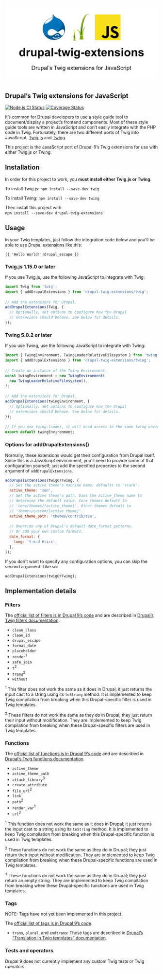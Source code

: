 # ![drupal-twig-extensions](./drupal-twig-extensions.png)

## Drupal’s Twig extensions for JavaScript

[![Node.js CI Status](https://github.com/JohnAlbin/drupal-twig-extensions/actions/workflows/node.js.yml/badge.svg)](https://github.com/JohnAlbin/drupal-twig-extensions/actions/workflows/node.js.yml)
[![Coverage Status](https://coveralls.io/repos/github/JohnAlbin/drupal-twig-extensions/badge.svg?branch=main)](https://coveralls.io/github/JohnAlbin/drupal-twig-extensions?branch=main)

It’s common for Drupal developers to use a style guide tool to document/display a project’s frontend components. Most of these style guide tools are written in JavaScript and don’t easily integrate with the PHP code in Twig. Fortunately, there are two different ports of Twig into JavaScript, [Twig.js](https://github.com/twigjs/twig.js/) and [Twing](https://github.com/NightlyCommit/twing).

This project is the JavaScript port of Drupal 9’s Twig extensions for use with either Twig.js or Twing.

## Installation

In order for this project to work, you **must install either Twig.js or Twing**.

To install Twig.js: `npm install --save-dev twig`

To install Twing: `npm install --save-dev twing`

Then install this project with:<br />
`npm install --save-dev drupal-twig-extensions`

## Usage

In your Twig templates, just follow the integration code below and you'll be able to use Drupal extensions like this:

```twig
{{ 'Hello World!'|drupal_escape }}
```

### Twig.js 1.15.0 or later

If you use Twig.js, use the following JavaScript to integrate with Twig:

```javascript
import Twig from 'twig';
import { addDrupalExtensions } from 'drupal-twig-extensions/twig';

// Add the extensions for Drupal.
addDrupalExtensions(Twig, {
  // Optionally, set options to configure how the Drupal
  // extensions should behave. See below for details.
});
```

### Twing 5.0.2 or later

If you use Twing, use the following JavaScript to integrate with Twing:

```javascript
import { TwingEnvironment, TwingLoaderRelativeFilesystem } from 'twing';
import { addDrupalExtensions } from 'drupal-twig-extensions/twing';

// Create an instance of the Twing Environment.
const twingEnvironment = new TwingEnvironment(
  new TwingLoaderRelativeFilesystem(),
);

// Add the extensions for Drupal.
addDrupalExtensions(twingEnvironment, {
  // Optionally, set options to configure how the Drupal
  // extensions should behave. See below for details.
});

// If you use twing-loader, it will need access to the same twing environment.
export default twingEnvironment;
```

### Options for addDrupalExtensions()

Normally, these extensions would get their configuration from Drupal itself. Since this is a JavaScript environment, you'll need to provide some of that configuration yourself; just add the specified properties to the second argument of `addDrupalExtensions`.

```javascript
addDrupalExtensions(twigOrTwing, {
  // Set the active theme's machine name; defaults to 'stark'.
  active_theme: 'zen',
  // Set the active theme's path. Uses the active_theme name to
  // determine the default value. Core themes default to
  // 'core/themes/[active_theme]'. Other themes default to
  // 'themes/custom/[active_theme]'.
  active_theme_path: 'themes/contrib/zen',

  // Override any of Drupal's default date_format patterns.
  // Or add your own custom formats.
  date_format: {
    long: 'Y-m-d H:i:s',
  },
});
```

If you don't want to specify any configuration options, you can skip the second argument. Like so:

```
addDrupalExtensions(twigOrTwing);
```

## Implementation details

### Filters

The [official list of filters is in Drupal 9’s code](https://api.drupal.org/api/drupal/core%21lib%21Drupal%21Core%21Template%21TwigExtension.php/function/TwigExtension%3A%3AgetFilters/9) and are described in [Drupal’s Twig filters documentation](https://www.drupal.org/docs/theming-drupal/twig-in-drupal/filters-modifying-variables-in-twig-templates).

- `clean_class`
- `clean_id`
- `drupal_escape`
- `format_date`
- `placeholder`
- `render`<sup>1</sup>
- `safe_join`
- `t`<sup>2</sup>
- `trans`<sup>2</sup>
- `without`

<sup>1</sup> This filter does not work the same as it does in Drupal; it just returns the input cast to a string using its `toString` method. It is implemented to keep Twig compilation from breaking when this Drupal-specific filter is used in Twig templates.

<sup>2</sup> These filters do not work the same as they do in Drupal; they just return their input without modification. They are implemented to keep Twig compilation from breaking when these Drupal-specific filters are used in Twig templates.

### Functions

The [official list of functions is in Drupal 9’s code](https://api.drupal.org/api/drupal/core%21lib%21Drupal%21Core%21Template%21TwigExtension.php/function/TwigExtension%3A%3AgetFunctions/9) and are described in [Drupal’s Twig functions documentation](https://www.drupal.org/docs/theming-drupal/twig-in-drupal/functions-in-twig-templates).

- `active_theme`
- `active_theme_path`
- `attach_library`<sup>3</sup>
- `create_attribute`
- `file_url`<sup>2</sup>
- `link`
- `path`<sup>2</sup>
- `render_var`<sup>1</sup>
- `url`<sup>2</sup>

<sup>1</sup> This function does not work the same as it does in Drupal; it just returns the input cast to a string using its `toString` method. It is implemented to keep Twig compilation from breaking when this Drupal-specific function is used in Twig templates.

<sup>2</sup> These functions do not work the same as they do in Drupal; they just return their input without modification. They are implemented to keep Twig compilation from breaking when these Drupal-specific functions are used in Twig templates.

<sup>3</sup> These functions do not work the same as they do in Drupal; they just return an empty string. They are implemented to keep Twig compilation from breaking when these Drupal-specific functions are used in Twig templates.

### Tags

NOTE: Tags have not yet been implemented in this project.

The [official list of tags is in Drupal 9’s code](https://api.drupal.org/api/drupal/core%21lib%21Drupal%21Core%21Template%21TwigExtension.php/function/TwigExtension%3A%3AgetTokenParsers/9).

- `trans`, `plural`, and `endtrans`: These tags are described in [Drupal’s “Translation in Twig templates” documentation](https://www.drupal.org/docs/8/api/translation-api/overview#s-translation-in-twig-templates).

### Tests and operators

Drupal 9 does not currently implement any custom Twig tests or Twig operators.
